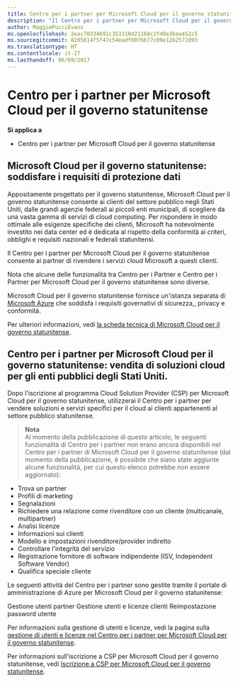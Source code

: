 ```yaml
---
title: Centro per i partner per Microsoft Cloud per il governo statunitense | Centro per i partner per Microsoft Cloud per il governo statunitense
description: "Il Centro per i partner per Microsoft Cloud per il governo statunitense è il portale aziendale per i partner Microsoft che desiderano offrire soluzioni cloud Microsoft ai clienti che lavorano con agenzie governative degli Stati Uniti."
author: MaggiePucciEvans
ms.openlocfilehash: 2eac70334691c353310d21168c2f48e3bea452c5
ms.sourcegitcommit: 8205814f5f47c54eadf007bb77c09e12b2572d93
ms.translationtype: HT
ms.contentlocale: it-IT
ms.lasthandoff: 06/09/2017
---
```

# <a name="partner-center-for-microsoft-cloud-for-us-government"></a>Centro per i partner per Microsoft Cloud per il governo statunitense

**Si applica a**

-  Centro per i partner per Microsoft Cloud per il governo statunitense

## <a name="microsoft-cloud-for-us-government-meeting-data-protection-requirements"></a>Microsoft Cloud per il governo statunitense: soddisfare i requisiti di protezione dati 

Appositamente progettato per il governo statunitense, Microsoft Cloud per il governo statunitense consente ai clienti del settore pubblico negli Stati Uniti, dalle grandi agenzie federali ai piccoli enti municipali, di scegliere da una vasta gamma di servizi di cloud computing. Per rispondere in modo ottimale alle esigenze specifiche dei clienti, Microsoft ha notevolmente investito nei data center ed è dedicata al rispetto della conformità ai criteri, obblighi e requisiti nazionali e federali statunitensi.

Il Centro per i partner per Microsoft Cloud per il governo statunitense consente ai partner di rivendere i servizi cloud Microsoft a questi clienti.

Nota che alcune delle funzionalità tra Centro per i Partner e Centro per i Partner per Microsoft Cloud per il governo statunitense sono diverse.

Microsoft Cloud per il governo statunitense fornisce un'istanza separata di [Microsoft Azure](https://azure.microsoft.com/en-us/overview/clouds/government/) che soddisfa i requisiti governativi di sicurezza,, privacy e conformità. 

Per ulteriori informazioni, vedi [la scheda tecnica di Microsoft Cloud per il governo statunitense](http://download.microsoft.com/download/C/9/C/C9CA3002-DFC4-4ADA-841F-DF42AEC042FB/Microsoft_Azure_Government_Datasheet_EN_US.PDF).

## <a name="partner-center-for-microsoft-cloud-for-us-government-selling-cloud-solutions-for-united-states-government-entities"></a>Centro per i partner per Microsoft Cloud per il governo statunitense: vendita di soluzioni cloud per gli enti pubblici degli Stati Uniti.

Dopo l'iscrizione al programma Cloud Solution Provider (CSP) per Microsoft Cloud per il governo statunitense, utilizzerai il Centro per i partner per vendere soluzioni e servizi specifici per il cloud ai clienti appartenenti al settore pubblico statunitense. 

>**Nota**<br>
Al momento della pubblicazione di questo articolo, le seguenti funzionalità di Centro per i partner non erano ancora disponibili nel Centro per i partner di Microsoft Cloud per il governo statunitense (dal momento della pubblicazione, è possibile che siano state aggiunte alcune funzionalità, per cui questo elenco potrebbe non essere aggiornato):

- Trova un partner
- Profili di marketing
- Segnalazioni
- Richiedere una relazione come rivenditore con un cliente (multicanale, multipartner)
- Analisi licenze
- Informazioni sui clienti
- Modello e impostazioni rivenditore/provider indiretto
- Controllare l'integrità del servizio
- Registrazione fornitore di software indipendente (ISV, Independent Software Vendor)
- Qualifica speciale cliente

Le seguenti attività del Centro per i partner sono gestite tramite il portale di amministrazione di Azure per Microsoft Cloud per il governo statunitense: 

Gestione utenti partner Gestione utenti e licenze clienti Reimpostazione password utente

Per informazioni sulla gestione di utenti e licenze, vedi la pagina sulla [gestione di utenti e licenze nel Centro per i partner per Microsoft Cloud per il governo statunitense](user-management-in-partner-center-for-microsoft-us-govt-cloud.md).

Per informazioni sull'iscrizione a CSP per Microsoft Cloud per il governo statunitense, vedi [Iscrizione a CSP per Microsoft Cloud per il governo statunitense](enroll-in-csp-for-microsoft-us-govt-cloud.md).
